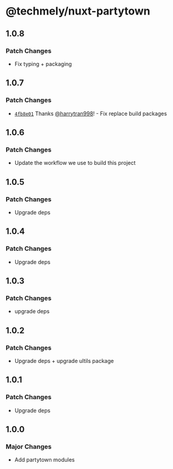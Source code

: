 # @techmely/nuxt-partytown

## 1.0.8

### Patch Changes

- Fix typing + packaging

## 1.0.7

### Patch Changes

- [`4fb8e01`](https://github.com/techmely/essential-packages/commit/4fb8e018133c2abaf622762e1b53667191b624d8) Thanks [@harrytran998](https://github.com/harrytran998)! - Fix replace build packages

## 1.0.6

### Patch Changes

- Update the workflow we use to build this project

## 1.0.5

### Patch Changes

- Upgrade deps

## 1.0.4

### Patch Changes

- Upgrade deps

## 1.0.3

### Patch Changes

- upgrade deps

## 1.0.2

### Patch Changes

- Upgrade deps + upgrade ultils package

## 1.0.1

### Patch Changes

- Upgrade deps

## 1.0.0

### Major Changes

- Add partytown modules
